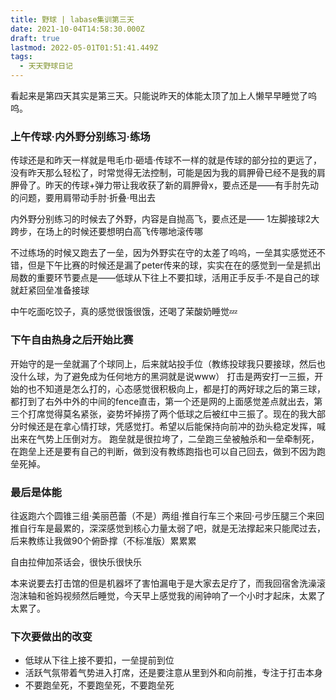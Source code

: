 ```yaml
---
title: 野球 | labase集训第三天
date: 2021-10-04T14:58:30.000Z
draft: true
lastmod: 2022-05-01T01:51:41.449Z
tags:
  - 天天野球日记
---
```

看起来是第四天其实是第三天。只能说昨天的体能太顶了加上人懒早早睡觉了呜呜。

### 上午传球·内外野分别练习·练场

传球还是和昨天一样就是甩毛巾·砸墙·传球不一样的就是传球的部分拉的更远了，没有昨天那么轻松了，时常觉得无法控制，可能是因为我的肩胛骨已经不是我的肩胛骨了。昨天的传球+弹力带让我收获了新的肩胛骨x，要点还是——有手肘先动的问题，要用肩带动手肘·折叠·甩出去

内外野分别练习的时候去了外野，内容是自抛高飞，要点还是—— 1左脚接球2大跨步，在场上的时候还要想明白高飞传哪地滚传哪

不过练场的时候又跑去了一垒，因为外野实在守的太差了呜呜，一垒其实感觉还不错，但是下午比赛的时候还是漏了peter传来的球，实实在在的感觉到一垒是抓出局数的重要环节要点是——低球从下往上不要扣球，活用正手反手·不是自己的球就赶紧回垒准备接球

中午吃面吃饺子，真的感觉很饿很饿，还喝了茉酸奶睡觉💤

### 下午自由热身之后开始比赛

开始守的是一垒就漏了个球同上，后来就站投手位（教练投球我只要接球，然后也没什么球，为了避免成为任何地方的黑洞就是说www）
打击是两安打一三振，开始的也不知道是怎么打的，心态感觉很积极向上，都是打的两好球之后的第三球，都打到了右外中外的中间的fence直击，第一个还是网的上面感觉差点就出去，第三个打席觉得莫名紧张，姿势坏掉捞了两个低球之后被红中三振了。现在的我大部分时候还是在拿心情打球，凭感觉打。希望以后能保持向前冲的劲头稳定发挥，喊出来在气势上压倒对方。
跑垒就是很拉垮了，二垒跑三垒被触杀和一垒牵制死，在跑垒上还是要有自己的判断，做到没有教练跑指也可以自己回去，做到不因为跑垒死掉。

### 最后是体能

往返跑六个圆锥三组·美丽芭蕾（不是）两组·推自行车三个来回·弓步压腿三个来回
推自行车是最累的，深深感觉到核心力量太弱了吧，就是无法撑起来只能爬过去，后来教练让我做90个俯卧撑（不标准版）累累累

自由拉伸加茶话会，很快乐很快乐

本来说要去打击馆的但是机器坏了害怕漏电于是大家去足疗了，而我回宿舍洗澡滚泡沫轴和爸妈视频然后睡觉，今天早上感觉我的闹钟响了一个小时才起床，太累了太累了。

### 下次要做出的改变

- 低球从下往上接不要扣，一垒提前到位
- 活跃气氛带着气势进入打席，还是要注意从里到外和向前推，专注于打击本身
- 不要跑垒死，不要跑垒死，不要跑垒死